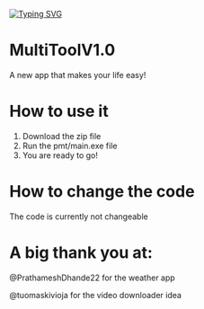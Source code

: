 [![Typing SVG](https://readme-typing-svg.demolab.com?font=Fira+Code&weight=700&size=36&pause=1000&width=435&lines=MultiTool)](https://git.io/typing-svg)
# MultiToolV1.0
A new app that makes your life easy!

# How to use it
1) Download the zip file
2) Run the pmt/main.exe file
3) You are ready to go!

# How to change the code
The code is currently not changeable

# A big thank you at:
@PrathameshDhande22 for the weather app

@tuomaskivioja for the video downloader idea
